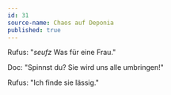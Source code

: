 ```yaml
---
id: 31
source-name: Chaos auf Deponia
published: true
---
```

Rufus: "*seufz* Was für eine Frau."

Doc: "Spinnst du? Sie wird uns alle umbringen!"

Rufus: "Ich finde sie lässig."
